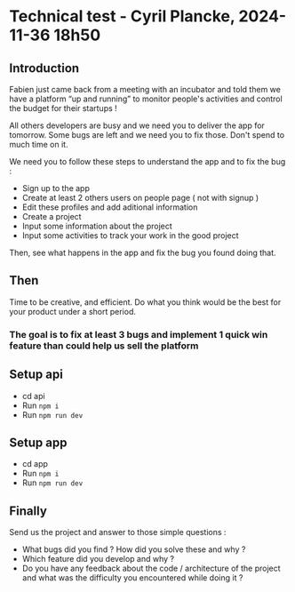 # Technical test - Cyril Plancke, 2024-11-36 18h50

## Introduction

Fabien just came back from a meeting with an incubator and told them we have a platform “up and running” to monitor people's activities and control the budget for their startups !

All others developers are busy and we need you to deliver the app for tomorrow.
Some bugs are left and we need you to fix those. Don't spend to much time on it.

We need you to follow these steps to understand the app and to fix the bug : 
 - Sign up to the app
 - Create at least 2 others users on people page ( not with signup ) 
 - Edit these profiles and add aditional information 
 - Create a project
 - Input some information about the project
 - Input some activities to track your work in the good project
  
Then, see what happens in the app and fix the bug you found doing that.

## Then
Time to be creative, and efficient. Do what you think would be the best for your product under a short period.

### The goal is to fix at least 3 bugs and implement 1 quick win feature than could help us sell the platform

## Setup api

- cd api
- Run `npm i`
- Run `npm run dev`

## Setup app

- cd app
- Run `npm i`
- Run `npm run dev`

## Finally

Send us the project and answer to those simple questions : 
- What bugs did you find ? How did you solve these and why ? 
- Which feature did you develop and why ? 
- Do you have any feedback about the code / architecture of the project and what was the difficulty you encountered while doing it ? 


